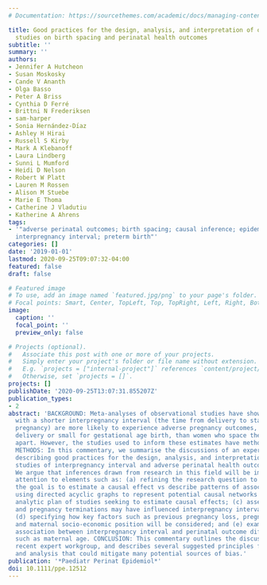 ```yaml
---
# Documentation: https://sourcethemes.com/academic/docs/managing-content/

title: Good practices for the design, analysis, and interpretation of observational
  studies on birth spacing and perinatal health outcomes
subtitle: ''
summary: ''
authors:
- Jennifer A Hutcheon
- Susan Moskosky
- Cande V Ananth
- Olga Basso
- Peter A Briss
- Cynthia D Ferré
- Brittni N Frederiksen
- sam-harper
- Sonia Hernández-Dı́az
- Ashley H Hirai
- Russell S Kirby
- Mark A Klebanoff
- Laura Lindberg
- Sunni L Mumford
- Heidi D Nelson
- Robert W Platt
- Lauren M Rossen
- Alison M Stuebe
- Marie E Thoma
- Catherine J Vladutiu
- Katherine A Ahrens
tags:
- '"adverse perinatal outcomes; birth spacing; causal inference; epidemiologic bias;
  interpregnancy interval; preterm birth"'
categories: []
date: '2019-01-01'
lastmod: 2020-09-25T09:07:32-04:00
featured: false
draft: false

# Featured image
# To use, add an image named `featured.jpg/png` to your page's folder.
# Focal points: Smart, Center, TopLeft, Top, TopRight, Left, Right, BottomLeft, Bottom, BottomRight.
image:
  caption: ''
  focal_point: ''
  preview_only: false

# Projects (optional).
#   Associate this post with one or more of your projects.
#   Simply enter your project's folder or file name without extension.
#   E.g. `projects = ["internal-project"]` references `content/project/deep-learning/index.md`.
#   Otherwise, set `projects = []`.
projects: []
publishDate: '2020-09-25T13:07:31.855207Z'
publication_types:
- 2
abstract: 'BACKGROUND: Meta-analyses of observational studies have shown that women
  with a shorter interpregnancy interval (the time from delivery to start of a subsequent
  pregnancy) are more likely to experience adverse pregnancy outcomes, such as preterm
  delivery or small for gestational age birth, than women who space their births further
  apart. However, the studies used to inform these estimates have methodological shortcomings.
  METHODS: In this commentary, we summarise the discussions of an expert workgroup
  describing good practices for the design, analysis, and interpretation of observational
  studies of interpregnancy interval and adverse perinatal health outcomes. RESULTS:
  We argue that inferences drawn from research in this field will be improved by careful
  attention to elements such as: (a) refining the research question to clarify whether
  the goal is to estimate a causal effect vs describe patterns of association; (b)
  using directed acyclic graphs to represent potential causal networks and guide the
  analytic plan of studies seeking to estimate causal effects; (c) assessing how miscarriages
  and pregnancy terminations may have influenced interpregnancy interval classifications;
  (d) specifying how key factors such as previous pregnancy loss, pregnancy intention,
  and maternal socio-economic position will be considered; and (e) examining if the
  association between interpregnancy interval and perinatal outcome differs by factors
  such as maternal age. CONCLUSION: This commentary outlines the discussions of this
  recent expert workgroup, and describes several suggested principles for study design
  and analysis that could mitigate many potential sources of bias.'
publication: '*Paediatr Perinat Epidemiol*'
doi: 10.1111/ppe.12512
---
```

